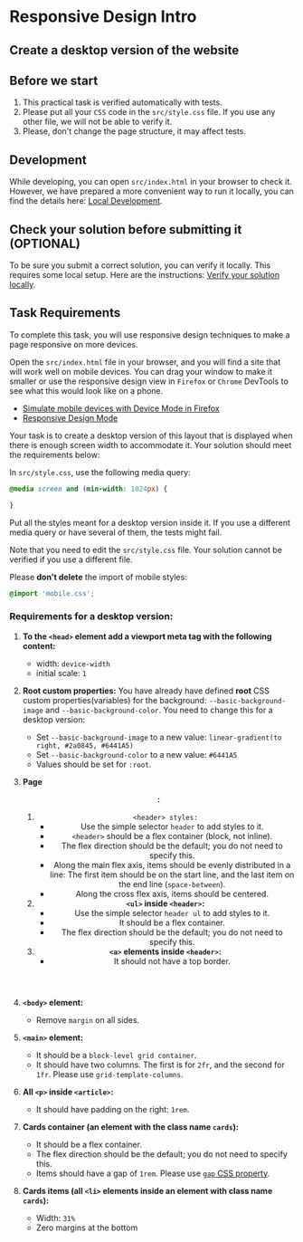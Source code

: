 # Responsive Design Intro

## Create a desktop version of the website

## Before we start

1.	This practical task is verified automatically with tests.
2.	Please put all your `CSS` code in the `src/style.css` file. If you use any other file, we will not be able to verify it.
3. Please, don't change the page structure, it may affect tests.

## Development

While developing, you can open `src/index.html` in your browser to check it. However, we have prepared a more convenient way to run it locally, you can find the details here: [Local Development](https://gitlab.com/gap-bs-front-end-autocode-documents/autocode-documents/-/blob/main/docs/LocalDevelopment.md).

## Check your solution before submitting it (OPTIONAL)

To be sure you submit a correct solution, you can verify it locally. This requires some local setup. Here are the instructions: [Verify your solution locally](https://gitlab.com/gap-bs-front-end-autocode-documents/autocode-documents/-/blob/main/docs/VerifySolutionLocally.md).

## Task Requirements
To complete this task, you will use responsive design techniques to make a page responsive on more devices.

Open the `src/index.html` file in your browser, and you will find a site that will work well on mobile devices. You can drag your window to make it smaller or use the responsive design view in `Firefox` or `Chrome` DevTools to see what this would look like on a phone. 
- [Simulate mobile devices with Device Mode in Firefox](https://developer.chrome.com/docs/devtools/device-mode)
- [Responsive Design Mode](https://firefox-source-docs.mozilla.org/devtools-user/responsive_design_mode)

Your task is to create a desktop version of this layout that is displayed when there is enough screen width to accommodate it. Your solution should meet the requirements below:

In `src/style.css`, use the following media query: 
```css
@media screen and (min-width: 1024px) {

}
```
Put all the styles meant for a desktop version inside it. If you use a different media query or have several of them, the tests might fail. 
  
Note that you need to edit the `src/style.css` file. Your solution cannot be verified if you use a different file. 

Please **don't delete** the import of mobile styles: 
```css
@import 'mobile.css';
```

### Requirements for a desktop version: 

1. **To the `<head>` element add a viewport meta tag with the following content:** 
    - width: `device-width`
    - initial scale: `1` 
2. **Root custom properties:** 
    You have already have defined **root** CSS custom properties(variables) for the background: `--basic-background-image` and `--basic-background-color`. You need to change this for a desktop version: 
    - Set `--basic-background-image` to a new value: `linear-gradient(to right, #2a0845, #6441A5)` 
    - Set `--basic-background-color` to a new value: `#6441A5` 
    - Values should be set for `:root`. 
3. **Page <header>:** 
    1. `<header> styles:` 
        - Use the simple selector `header` to add styles to it.
        - `<header>` should be a flex container (block, not inline). 
        - The flex direction should be the default; you do not need to specify this. 
        - Along the main flex axis, items should be evenly distributed in a line: The first item should be on the start line, and the last item on the end line (`space-between`).
        - Along the cross flex axis, items should be centered.
    2. **`<ul>` inside `<header>`:** 
        - Use the simple selector `header ul` to add styles to it.
        - It should be a flex container. 
        - The flex direction should be the default; you do not need to specify this.
    3. **`<a>` elements inside `<header>`:** 
        - It should not have a top border. 
4. **`<body>` element:** 
    - Remove `margin` on all sides.
5. **`<main>` element:** 
    - It should be a `block-level grid container`.
    - It should have two columns. The first is for `2fr`, and the second for `1fr`. Please use `grid-template-columns`. 
  
6. **All `<p>` inside `<article>`:** 
    - It should have padding on the right: `1rem`.
7. **Cards container (an element with the class name `cards`):** 
    - It should be a flex container. 
    - The flex direction should be the default; you do not need to specify this. 
    - Items should have a gap of `1rem`. Please use [`gap` CSS property](https://developer.mozilla.org/ru/docs/Web/CSS/gap). 
  
8. **Cards items (all `<li>` elements inside an element with class name `cards`):** 
    - Width: `31%` 
    - Zero margins at the bottom 
